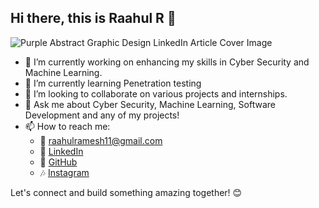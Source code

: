 ## Hi there, this is Raahul R 👋

![Purple Abstract Graphic Design LinkedIn Article Cover Image](https://github.com/user-attachments/assets/b352b422-f3af-4184-b1fc-42f0ac417997)

- 🔭 I’m currently working on enhancing my skills in Cyber Security and Machine Learning.
- 🌱 I’m currently learning Penetration testing
- 👯 I’m looking to collaborate on various projects and internships.
- 💬 Ask me about Cyber Security, Machine Learning, Software Development and any of my projects!
- 📫 How to reach me: 
  - 📧 [raahulramesh11@gmail.com](mailto:raahulramesh11@gmail.com)
  - 💼 [LinkedIn](https://www.linkedin.com/in/raahul-r-536715258/)
  - 🐙 [GitHub](https://github.com/raahulcodez)
  - 🎶 [Instagram](www.instagram.com/raahulsingz)

Let's connect and build something amazing together! 😊
